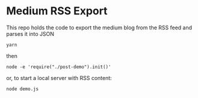 # Medium RSS Export

This repo holds the code to export the medium blog from the RSS feed and parses it into JSON

```
yarn
```

then

```
node -e 'require("./post-demo").init()'
```

or, to start a local server with RSS content:

```
node demo.js
```

